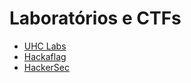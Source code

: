 # Laboratórios e CTFs

- [UHC Labs](https://uhclabs.com/)
- [Hackaflag](https://hackaflag.com.br/ctf.html)
- [HackerSec](https://hackersec.com/)